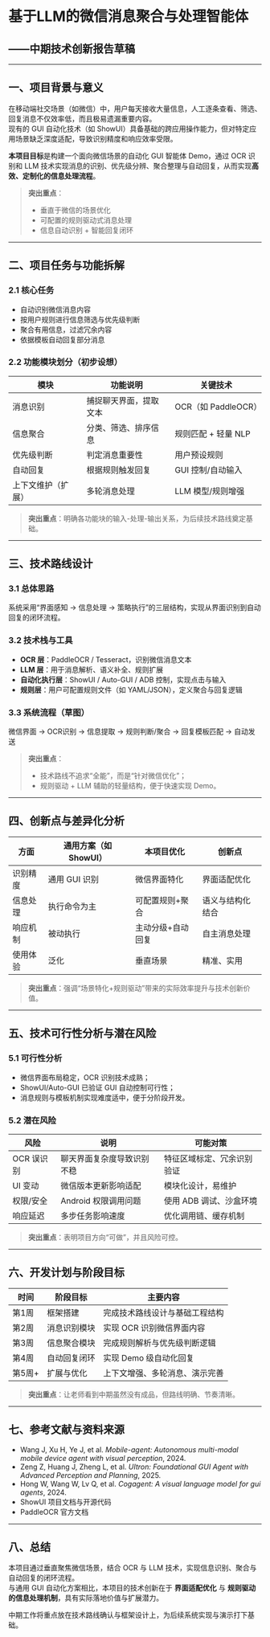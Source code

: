 # 基于LLM的微信消息聚合与处理智能体  
## ——中期技术创新报告草稿

---

## 一、项目背景与意义
在移动端社交场景（如微信）中，用户每天接收大量信息，人工逐条查看、筛选、回复消息不仅效率低，而且极易遗漏重要内容。  
现有的 GUI 自动化技术（如 ShowUI）具备基础的跨应用操作能力，但对特定应用场景缺乏深度适配，导致识别精度和响应效率受限。  

**本项目目标**是构建一个面向微信场景的自动化 GUI 智能体 Demo，通过 OCR 识别和 LLM 技术实现消息的识别、优先级分辨、聚合整理与自动回复，从而实现**高效、定制化的信息处理流程**。

> **突出重点**：  
> - 垂直于微信的场景优化  
> - 可配置的规则驱动式消息处理  
> - 信息自动识别 + 智能回复闭环  

---

## 二、项目任务与功能拆解
### 2.1 核心任务
- 自动识别微信消息内容  
- 按用户规则进行信息筛选与优先级判断  
- 聚合有用信息，过滤冗余内容  
- 依据模板自动回复部分消息

### 2.2 功能模块划分（初步设想）
| 模块 | 功能说明 | 关键技术 |
|------|----------|-----------|
| 消息识别 | 捕捉聊天界面，提取文本 | OCR（如 PaddleOCR） |
| 信息聚合 | 分类、筛选、排序信息 | 规则匹配 + 轻量 NLP |
| 优先级判断 | 判定消息重要性 | 用户预设规则 |
| 自动回复 | 根据规则触发回复 | GUI 控制/自动输入 |
| 上下文维护（扩展） | 多轮消息处理 | LLM 模型/规则增强 |

> **突出重点**：明确各功能块的输入-处理-输出关系，为后续技术路线奠定基础。

---

## 三、技术路线设计
### 3.1 总体思路
系统采用“界面感知 → 信息处理 → 策略执行”的三层结构，实现从界面识别到自动回复的闭环流程。

### 3.2 技术栈与工具
- **OCR 层**：PaddleOCR / Tesseract，识别微信消息文本  
- **LLM 层**：用于消息解析、语义补全、规则扩展  
- **自动化执行层**：ShowUI / Auto-GUI / ADB 控制，实现点击与输入  
- **规则层**：用户可配置规则文件（如 YAML/JSON），定义聚合与回复逻辑

### 3.3 系统流程（草图）
微信界面 → OCR识别 → 信息提取 → 规则判断/聚合 → 回复模板匹配 → 自动发送


> **突出重点**：  
> - 技术路线不追求“全能”，而是“针对微信优化”；  
> - 规则驱动 + LLM 辅助的轻量结构，便于快速实现 Demo。

---

## 四、创新点与差异化分析
| 方面 | 通用方案（如 ShowUI） | 本项目优化 | 创新点 |
|------|------------------------|------------|---------|
| 识别精度 | 通用 GUI 识别 | 微信界面特化 | 界面适配优化 |
| 信息处理 | 执行命令为主 | 可配置规则+聚合 | 语义与结构化结合 |
| 响应机制 | 被动执行 | 主动分级+自动回复 | 自主消息处理 |
| 使用体验 | 泛化 | 垂直场景 | 精准、实用 |

> **突出重点**：强调“场景特化+规则驱动”带来的实际效率提升与技术创新价值。

---

## 五、技术可行性分析与潜在风险
### 5.1 可行性分析
- 微信界面布局稳定，OCR 识别技术成熟；
- ShowUI/Auto-GUI 已验证 GUI 自动控制可行性；
- 消息规则与模板机制实现难度适中，便于分阶段开发。

### 5.2 潜在风险
| 风险 | 说明 | 可能对策 |
|------|------|---------|
| OCR 误识别 | 聊天界面复杂度导致识别不稳 | 特征区域标定、冗余识别验证 |
| UI 变动 | 微信版本更新影响适配 | 模块化设计，易维护 |
| 权限/安全 | Android 权限调用问题 | 使用 ADB 调试、沙盒环境 |
| 响应延迟 | 多步任务影响速度 | 优化调用链、缓存机制 |

> **突出重点**：表明项目方向“可做”，并且风险可控。

---

## 六、开发计划与阶段目标
| 时间 | 阶段目标 | 主要内容 |
|------|----------|---------|
| 第1周 | 框架搭建 | 完成技术路线设计与基础工程结构 |
| 第2周 | 消息识别模块 | 实现 OCR 识别微信界面内容 |
| 第3周 | 信息聚合模块 | 完成规则解析与优先级判断逻辑 |
| 第4周 | 自动回复闭环 | 实现 Demo 级自动化回复 |
| 第5周+ | 扩展与优化 | 上下文增强、多轮消息、演示完善 |

> **突出重点**：让老师看到中期虽然没有成品，但路线明确、节奏清晰。

---

## 七、参考文献与资料来源
- Wang J, Xu H, Ye J, et al. *Mobile-agent: Autonomous multi-modal mobile device agent with visual perception*, 2024.  
- Zeng Z, Huang J, Zheng L, et al. *UItron: Foundational GUI Agent with Advanced Perception and Planning*, 2025.  
- Hong W, Wang W, Lv Q, et al. *Cogagent: A visual language model for gui agents*, 2024.  
- ShowUI 项目文档与开源代码  
- PaddleOCR 官方文档

---

## 八、总结
本项目通过垂直聚焦微信场景，结合 OCR 与 LLM 技术，实现信息识别、聚合与自动回复的闭环流程。  
与通用 GUI 自动化方案相比，本项目的技术创新在于 **界面适配优化** 与 **规则驱动的信息处理机制**，具有实际落地价值与扩展潜力。  

中期工作将重点放在技术路线确认与框架设计上，为后续系统实现与演示打下基础。
